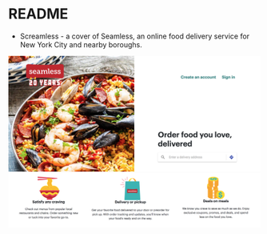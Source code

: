 # README

- Screamless - a cover of Seamless, an online food delivery service for New York City and nearby boroughs.

![splash](/app/assets/images/splashpage1.png "Splash Page")
![splash2](/app/assets/images/splashpage2.png "Splash Page2")
